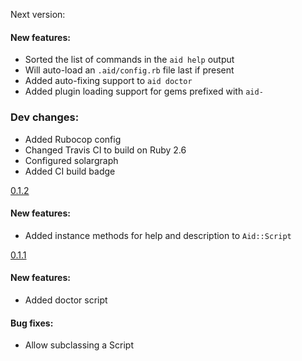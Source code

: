 Next version:

#### New features:
* Sorted the list of commands in the `aid help` output
* Will auto-load an `.aid/config.rb` file last if present
* Added auto-fixing support to `aid doctor`
* Added plugin loading support for gems prefixed with `aid-`

### Dev changes:
* Added Rubocop config
* Changed Travis CI to build on Ruby 2.6
* Configured solargraph
* Added CI build badge

[0.1.2](https://github.com/dbalatero/aid/tag/0.1.2)

#### New features:
* Added instance methods for help and description to `Aid::Script`

[0.1.1](https://github.com/dbalatero/aid/tag/0.1.1)

#### New features:
* Added doctor script

#### Bug fixes:
* Allow subclassing a Script
